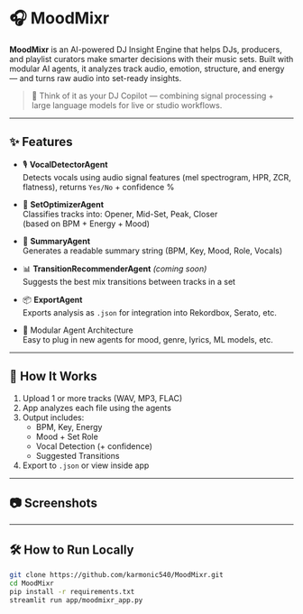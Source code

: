 # 🎧 MoodMixr

**MoodMixr** is an AI-powered DJ Insight Engine that helps DJs, producers, and playlist curators make smarter decisions with their music sets. Built with modular AI agents, it analyzes track audio, emotion, structure, and energy — and turns raw audio into set-ready insights.

> 🔁 Think of it as your DJ Copilot — combining signal processing + large language models for live or studio workflows.

---

## ✨ Features

- 🎙️ **VocalDetectorAgent**  
  Detects vocals using audio signal features (mel spectrogram, HPR, ZCR, flatness), returns `Yes/No` + confidence %

- 🎯 **SetOptimizerAgent**  
  Classifies tracks into: Opener, Mid-Set, Peak, Closer  
  (based on BPM + Energy + Mood)

- 🧠 **SummaryAgent**  
  Generates a readable summary string (BPM, Key, Mood, Role, Vocals)

- 📊 **TransitionRecommenderAgent** *(coming soon)*  
  Suggests the best mix transitions between tracks in a set

- 📦 **ExportAgent**  
  Exports analysis as `.json` for integration into Rekordbox, Serato, etc.

- 🧰 Modular Agent Architecture  
  Easy to plug in new agents for mood, genre, lyrics, ML models, etc.

---

## 🚀 How It Works

1. Upload 1 or more tracks (WAV, MP3, FLAC)
2. App analyzes each file using the agents
3. Output includes:
   - BPM, Key, Energy
   - Mood + Set Role
   - Vocal Detection (+ confidence)
   - Suggested Transitions
4. Export to `.json` or view inside app

---

## 📷 Screenshots

---

## 🛠 How to Run Locally

```bash
git clone https://github.com/karmonic540/MoodMixr.git
cd MoodMixr
pip install -r requirements.txt
streamlit run app/moodmixr_app.py

